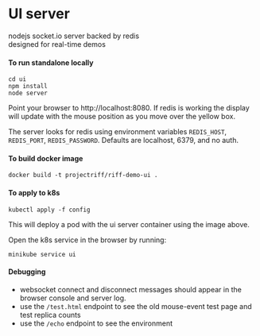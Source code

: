 # UI server
nodejs socket.io server backed by redis  
designed for real-time demos

#### To run standalone locally
```
cd ui
npm install
node server
```
Point your browser to http://localhost:8080.
If redis is working the display will update with the mouse position as you move over the yellow box.

The server looks for redis using environment variables `REDIS_HOST`, `REDIS_PORT`, `REDIS_PASSWORD`.
Defaults are localhost, 6379, and no auth.  

#### To build docker image
```
docker build -t projectriff/riff-demo-ui .
```

#### To apply to k8s
```
kubectl apply -f config
```
This will deploy a pod with the ui server container using the image above.

Open the k8s service in the browser by running:
```
minikube service ui
```

#### Debugging
- websocket connect and disconnect messages should appear in the browser console and server log.
- use the `/test.html` endpoint to see the old mouse-event test page and test replica counts
- use the `/echo` endpoint to see the environment

